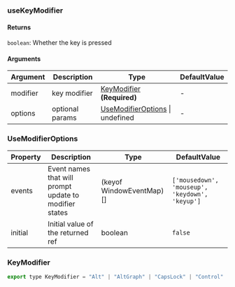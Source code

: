 ### useKeyModifier

#### Returns
`boolean`: Whether the key is pressed

#### Arguments
|Argument|Description|Type|DefaultValue|
|---|---|---|---|
|modifier|key modifier|[KeyModifier](#KeyModifier)  **(Required)**|-|
|options|optional params|[UseModifierOptions](#UseModifierOptions) \| undefined |-|

### UseModifierOptions

|Property|Description|Type|DefaultValue|
|---|---|---|---|
|events|Event names that will prompt update to modifier states|(keyof WindowEventMap)[] |`['mousedown', 'mouseup', 'keydown', 'keyup']`|
|initial|Initial value of the returned ref|boolean |`false`|

### KeyModifier

```js
export type KeyModifier = "Alt" | "AltGraph" | "CapsLock" | "Control" | "Fn" | "FnLock" | "Meta" | "NumLock" | "ScrollLock" | "Shift" | "Symbol" | "SymbolLock";
```